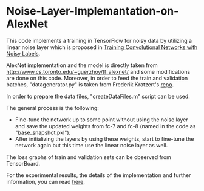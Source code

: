 # Noise-Layer-Implemantation-on-AlexNet

This code implements a training in TensorFlow for noisy data by utilizing a linear noise layer which is proposed in [Training Convolutional Networks with Noisy Labels](https://arxiv.org/abs/1406.2080). 

AlexNet implementation and the model is directly taken from http://www.cs.toronto.edu/~guerzhoy/tf_alexnet/ and some modifications are done on this code. Moreover, in order to feed the train and validation batches, "datagenerator.py" is taken from Frederik Kratzert's [repo](https://github.com/kratzert/finetune_alexnet_with_tensorflow).

In order to prepare the data files, "createDataFiles.m" script can be used.

The general process is the following:
- Fine-tune the network up to some point without using the noise layer and save the updated weights from fc-7 and fc-8 (named in the code as "base_snapshot.pkl"). 
- After initializing the layers by using these weights, start to fine-tune the network again but this time use the linear noise layer as well.

The loss graphs of train and validation sets can be observed from TensorBoard.

For the experimental results, the details of the implementation and further information, you can read [here](https://github.com/ozgyal/Noise-Layer-Implemantation-on-AlexNet/blob/master/Training-CNNs-with-Noisy-Data.pdf).

